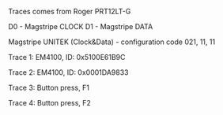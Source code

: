 Traces comes from Roger PRT12LT-G

D0 - Magstripe CLOCK
D1 - Magstripe DATA

Magstripe UNITEK (Clock&Data) - configuration code 021, 11, 11

Trace 1:
EM4100, ID: 0x5100E61B9C

Trace 2:
EM4100, ID: 0x0001DA9833

Trace 3:
Button press, F1

Trace 4:
Button press, F2
